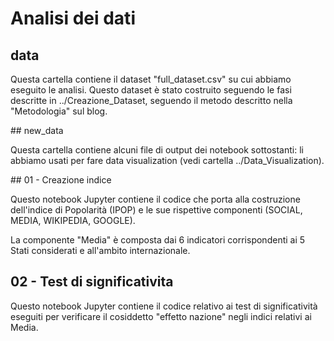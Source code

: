 # Analisi dei dati

## data

Questa cartella contiene il dataset "full_dataset.csv" su cui abbiamo eseguito le analisi. Questo dataset è stato costruito seguendo le fasi descritte in ../Creazione_Dataset, seguendo il metodo descritto nella "Metodologia" sul blog.

## new_data

Questa cartella contiene alcuni file di output dei notebook sottostanti: li abbiamo usati per fare data visualization (vedi cartella ../Data_Visualization).

## 01 - Creazione indice

Questo notebook Jupyter contiene il codice che porta alla costruzione dell'indice di Popolarità (IPOP) e le sue rispettive componenti (SOCIAL, MEDIA, WIKIPEDIA, GOOGLE). 

La componente "Media" è composta dai 6 indicatori corrispondenti ai 5 Stati considerati e all'ambito internazionale.

## 02 - Test di significativita

Questo notebook Jupyter contiene il codice relativo ai test di significatività eseguiti per verificare il cosiddetto "effetto nazione" negli indici relativi ai Media.